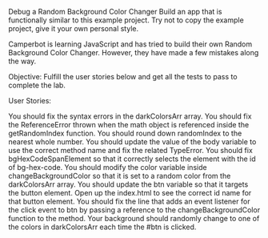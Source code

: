 Debug a Random Background Color Changer
Build an app that is functionally similar to this example project. Try not to copy the example project, give it your own personal style.

Camperbot is learning JavaScript and has tried to build their own Random Background Color Changer. However, they have made a few mistakes along the way.

Objective: Fulfill the user stories below and get all the tests to pass to complete the lab.

User Stories:

You should fix the syntax errors in the darkColorsArr array.
You should fix the ReferenceError thrown when the math object is referenced inside the getRandomIndex function.
You should round down randomIndex to the nearest whole number.
You should update the value of the body variable to use the correct method name and fix the related TypeError.
You should fix bgHexCodeSpanElement so that it correctly selects the element with the id of bg-hex-code.
You should modify the color variable inside changeBackgroundColor so that it is set to a random color from the darkColorsArr array.
You should update the btn variable so that it targets the button element. Open up the index.html to see the correct id name for that button element.
You should fix the line that adds an event listener for the click event to btn by passing a reference to the changeBackgroundColor function to the method.
Your background should randomly change to one of the colors in darkColorsArr each time the #btn is clicked.
